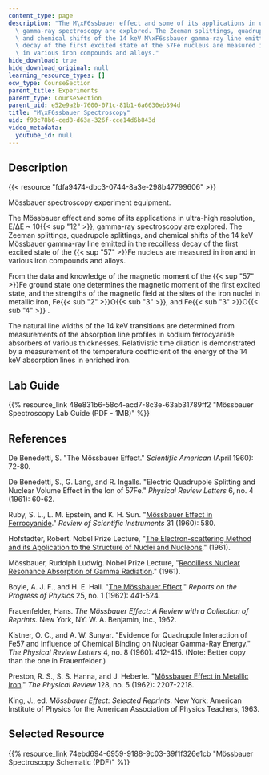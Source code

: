 ```yaml
---
content_type: page
description: "The M\xF6ssbauer effect and some of its applications in ultra-high resolution\
  \ gamma-ray spectroscopy are explored. The Zeeman splittings, quadrupole splittings,\
  \ and chemical shifts of the 14 keV M\xF6ssbauer gamma-ray line emitted in the recoilless\
  \ decay of the first excited state of the 57Fe nucleus are measured in iron and\
  \ in various iron compounds and alloys."
hide_download: true
hide_download_original: null
learning_resource_types: []
ocw_type: CourseSection
parent_title: Experiments
parent_type: CourseSection
parent_uid: e52e9a2b-7600-071c-81b1-6a6630eb394d
title: "M\xF6ssbauer Spectroscopy"
uid: f93c78b6-ced8-d63a-326f-cce14d6b843d
video_metadata:
  youtube_id: null
---
```


Description
-----------

{{< resource "fdfa9474-dbc3-0744-8a3e-298b47799606" >}}

Mössbauer spectroscopy experiment equipment.

The Mössbauer effect and some of its applications in ultra-high resolution, E/ΔE ~ 10{{< sup "12" >}}, gamma-ray spectroscopy are explored. The Zeeman splittings, quadrupole splittings, and chemical shifts of the 14 keV Mössbauer gamma-ray line emitted in the recoilless decay of the first excited state of the {{< sup "57" >}}Fe nucleus are measured in iron and in various iron compounds and alloys.

From the data and knowledge of the magnetic moment of the {{< sup "57" >}}Fe ground state one determines the magnetic moment of the first excited state, and the strengths of the magnetic field at the sites of the iron nuclei in metallic iron, Fe{{< sub "2" >}}O{{< sub "3" >}}, and Fe{{< sub "3" >}}O{{< sub "4" >}} .

The natural line widths of the 14 keV transitions are determined from measurements of the absorption line profiles in sodium ferrocyanide absorbers of various thicknesses. Relativistic time dilation is demonstrated by a measurement of the temperature coefficient of the energy of the 14 keV absorption lines in enriched iron.

Lab Guide
---------

{{% resource_link 48e831b6-58c4-acd7-8c3e-63ab31789ff2 "Mössbauer Spectroscopy Lab Guide (PDF - 1MB)" %}}

References
----------

De Benedetti, S. "The Mössbauer Effect." _Scientific American_ (April 1960): 72-80.

De Benedetti, S., G. Lang, and R. Ingalls. "Electric Quadrupole Splitting and Nuclear Volume Effect in the Ion of 57Fe." _Physical Review Letters_ 6, no. 4 (1961): 60-62.

Ruby, S. L., L. M. Epstein, and K. H. Sun. "[Mössbauer Effect in Ferrocyanide](https://aip.scitation.org/doi/10.1063/1.1931262)." _Review of Scientific Instruments_ 31 (1960): 580.

Hofstadter, Robert. Nobel Prize Lecture, "[The Electron-scattering Method and its Application to the Structure of Nuclei and Nucleons](https://www.nobelprize.org/prizes/physics/1961/hofstadter/lecture/)." (1961).

Mössbauer, Rudolph Ludwig. Nobel Prize Lecture, "[Recoilless Nuclear Resonance Absorption of Gamma Radiation](https://www.nobelprize.org/prizes/physics/1961/mossbauer/lecture/)." (1961).

Boyle, A. J. F., and H. E. Hall. "[The Mössbauer Effect](http://iopscience.iop.org/article/10.1088/0034-4885/25/1/311/meta)." _Reports on the Progress of Physics_ 25, no. 1 (1962): 441-524.

Frauenfelder, Hans. _The Mössbauer Effect: A Review with a Collection of Reprints._ New York, NY: W. A. Benjamin, Inc., 1962.

Kistner, O. C., and A. W. Sunyar. "Evidence for Quadrupole Interaction of Fe57 and Influence of Chemical Binding on Nuclear Gamma-Ray Energy." _The Physical Review Letters_ 4, no. 8 (1960): 412-415. (Note: Better copy than the one in Frauenfelder.)

Preston, R. S., S. S. Hanna, and J. Heberle. "[Mössbauer Effect in Metallic Iron](https://journals.aps.org/pr/abstract/10.1103/PhysRev.128.2207)." _The Physical Review_ 128, no. 5 (1962): 2207-2218.

King, J., ed. _Mössbauer Effect: Selected Reprints_. New York: American Institute of Physics for the American Association of Physics Teachers, 1963.

Selected Resource
-----------------

{{% resource_link 74ebd694-6959-9188-9c03-39f1f326e1cb "Mössbauer Spectroscopy Schematic (PDF)" %}}